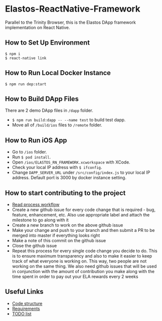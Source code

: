 # Elastos-ReactNative-Framework
Parallel to the Trinity Browser, this is the Elastos DApp framework implementation on React Native.

## How to Set Up Environment
```shell
$ npm i
$ react-native link
```

## How to Run Local Docker Instance
```shell
$ npm run dep:start
```

## How to Build DApp Files
There are 2 demo DApp files in `/dapp` folder.
* `$ npm run build:dapp -- --name test` to build test dapp.
* Move all of `/build/ios` files to `/remote` folder.

## How to Run iOS App
* Go to `/ios` folder.
* Run `$ pod install`.
* Open `/ios/ELASTOS_RN_FRAMEWORK.xcworkspace` with XCode.
* Check your local IP address with `$ ifconfig`.
* Change `DAPP_SERVER_URL` under `/src/config/index.js` to your local IP address. Default port is 3000 by docker instance setting.

## How to start contributing to the project
* [Read process workflow](.doc/process_workflow.md)
* Create a new github issue for every code change that is required - bug, feature, enhancement, etc. Also use appropriate label and attach the milestone to go along with it
* Create a new branch to work on the above github issue
* Make your change and push to your branch and then submit a PR to be merged into master if everything looks right
* Make a note of this commit on the github issue 
* Close the github issue
* Repeat this process for every single code change you decide to do. This is to ensure maximum transparency and also to make it easier to keep track of what everyone is working on. This way, two people are not working on the same thing. We also need github issues that will be used in conjunction with the amount of contribution you make along with the time spent in order to pay out your ELA rewards every 2 weeks

## Useful Links
* [Code structure](./doc/structure.md)
* [Requirements](./doc/requirements.md)
* [TODO list](./doc/todo.md)
